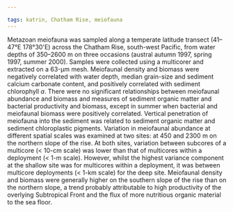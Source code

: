```yaml
---

tags: katrin, Chatham Rise, meiofauna
---
```

Metazoan meiofauna was sampled along a temperate latitude transect (41–47&#176;E 178&#176;30'E) across the Chatham Rise, south-west Pacific, from water depths of 350–2600 m on three occasions (austral autumn 1997, spring 1997, summer 2000). Samples were collected using a multicorer and extracted on a 63-μm mesh. Meiofaunal density and biomass were negatively correlated with water depth, median grain-size and sediment calcium carbonate content, and positively correlated with sediment chlorophyll *a*. There were no significant relationships between meiofaunal abundance and biomass and measures of sediment organic matter and bacterial productivity and biomass, except in summer when bacterial and meiofaunal biomass were positively correlated. Vertical penetration of meiofauna into the sediment was related to sediment organic matter and sediment chloroplastic pigments. Variation in meiofaunal abundance at different spatial scales was examined at two sites: at 450 and 2300 m on the northern slope of the rise. At both sites, variation between subcores of a multicore (< 10-cm scale) was lower than that of multicores within a deployment (< 1-m scale). However, whilst the highest variance component at the shallow site was for multicores within a deployment, it was between multicore deployments (< 1-km scale) for the deep site. Meiofaunal density and biomass were generally higher on the southern slope of the rise than on the northern slope, a trend probably attributable to high productivity of the overlying Subtropical Front and the flux of more nutritious organic material to the sea floor.

